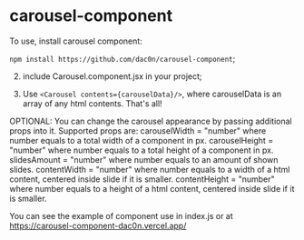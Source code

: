 # carousel-component

To use, install carousel component:

`npm install https://github.com/dac0n/carousel-component`;

2) include Carousel.component.jsx in your project; 

3) Use `<Carousel contents={carouselData}/>`, where carouselData is an array of any html contents. That's all!

OPTIONAL: 
You can change the carousel appearance by passing additional props into it. Supported props are:
carouselWidth = "number" where number equals to a total width of a component in px.
carouselHeight = "number" where number equals to a total height of a component in px.
slidesAmount = "number" where number equals to an amount of shown slides. 
contentWidth = "number" where number equals to a width of a html content, centered inside slide if it is smaller.
contentHeight = "number" where number equals to a height of a html content, centered inside slide if it is smaller. 

You can see the example of component use in index.js or at https://carousel-component-dac0n.vercel.app/
